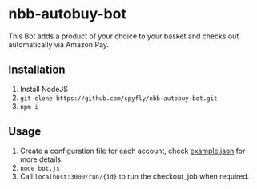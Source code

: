 # nbb-autobuy-bot
This Bot adds a product of your choice to your basket and checks out automatically via Amazon Pay.

## Installation
1. Install NodeJS
2. `git clone https://github.com/spyfly/nbb-autobuy-bot.git`
3. `npm i`

## Usage
1. Create a configuration file for each account, check [example.json](configs/example.json) for more details.
2. `node bot.js`
3. Call `localhost:3000/run/{id}` to run the checkout_job when required.
